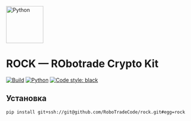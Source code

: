 <img src="https://user-images.githubusercontent.com/44947427/160296335-a12f6887-850e-4170-86bc-fb509beea189.svg" height="101" alt="Python">

# ROCK — RObotrade Crypto Kit

[![Build](https://github.com/RoboTradeCode/rock/actions/workflows/build.yml/badge.svg)](https://github.com/RoboTradeCode/rock/actions/workflows/build.yml)
[![Python](https://img.shields.io/badge/python-3.10-blue)](https://www.python.org/downloads/)
[![Code style: black](https://img.shields.io/badge/code%20style-black-000000.svg)](https://github.com/psf/black)

## Установка

```shell
pip install git+ssh://git@github.com/RoboTradeCode/rock.git#egg=rock
```

